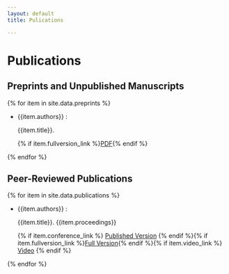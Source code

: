 ```yaml
---
layout: default
title: Pulications

---
```

# Publications

## Preprints and Unpublished Manuscripts

  {% for item in site.data.preprints %}
  * {{item.authors}} : 

    {{item.title}}. 

    {% if item.fullversion_link %}[PDF]({{item.fullversion_link}}){% endif %}

  {% endfor %}
## Peer-Reviewed Publications

  {% for item in site.data.publications %}
  * {{item.authors}} : 

    {{item.title}}. {{item.proceedings}}

    {% if item.conference_link %} [Published Version]({{item.conference_link}}) {% endif %}{% if item.fullversion_link %}[Full Version]({{item.fullversion_link}}){% endif %}{% if item.video_link %} [Video]({{item.video_link}}) {% endif %}

  {% endfor %}
